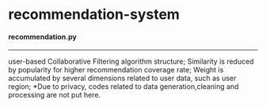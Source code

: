 # recommendation-system

#### recommendation.py
---
user-based Collaborative Filtering algorithm structure;
Similarity is reduced by popularity for higher recommendation coverage rate;
Weight is accumulated by several dimensions related to user data, such as user region; 
*Due to privacy, codes related to data generation,cleaning and processing are not put here.
